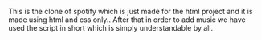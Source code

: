 This is the clone of spotify which is just made for the html project and it is made using html and css only.. After that in order to add music we have used the script in short which is simply understandable by all.
